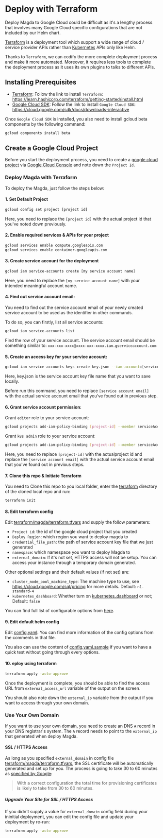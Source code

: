 # Deploy with Terraform

Deploy Magda to Google Cloud could be difficult as it's a lengthy process that involves many Google Cloud specific configurations that are not included by our Helm chart.

[Terraform](https://www.terraform.io/intro/index.html) is a deployment tool which support a wide range of cloud / service provider APIs rather than [Kubernetes](https://kubernetes.io/docs/concepts/overview/what-is-kubernetes/) APIs only like Helm.

Thanks to `Terraform`, we can codify the more complete deployment process and make it more automated. Moreover, it requires less tools to complete the deployment process as it uses its own plugins to talks to different APIs.


## Installing Prerequisites
- [Terraform](https://learn.hashicorp.com/terraform/getting-started/install.html): Follow the link to install `Terraform`: https://learn.hashicorp.com/terraform/getting-started/install.html
- [Google Cloud SDK](https://cloud.google.com/sdk/docs/downloads-interactive): Follow the link to install `Google Cloud SDK`: https://cloud.google.com/sdk/docs/downloads-interactive

Once `Google Cloud SDK` is installed, you also need to install gcloud beta components by the following command:

```bash
gcloud components install beta
```

## Create a Google Cloud Project 

Before you start the deployment process, you need to create a [google cloud project](https://cloud.google.com/resource-manager/docs/creating-managing-projects) via [Google Cloud Console](https://console.cloud.google.com/) and note down the `Project Id`.


### Deploy Magda with Terraform

To deploy the Magda, just follow the steps below:

#### 1. Set Default Project

```bash
gcloud config set project [project id]
```

Here, you need to replace the `[project id]` with the actual project id that you've noted down previously.

#### 2. Enable required services & APIs for your project


```bash
gcloud services enable compute.googleapis.com
gcloud services enable container.googleapis.com
```

#### 3. Create service account for the deployment

```bash
gcloud iam service-accounts create [my service account name]
```

Here, you need to replace the `[my service account name]` with your intended meaningful account name.

#### 4. Find out service account email:

You need to find out the service account email of your newly created service account to be used as the identifier in other commands.

To do so, you can firstly, list all service accounts:

```bash
gcloud iam service-accounts list
```

Find the row of your service account. The service account email should be something similar to:
`xxx-xxx-xxxx@xxxx-xxx-xxxx.iam.gserviceaccount.com`

#### 5. Create an access key for your service account:

```bash
gcloud iam service-accounts keys create key.json --iam-account=[service account email]
```

Here, key.json is the service account key file name that you want to save locally.

Before run this command, you need to replace `[service account email]` with the actual service account email that you've found out in previous step.

#### 6. Grant service account permission:

Grant `editor` role to your service account:

```bash
gcloud projects add-iam-policy-binding [project-id] --member serviceAccount:[service account email] --role roles/editor
```

Grant `k8s admin` role to your service account:
```bash
gcloud projects add-iam-policy-binding [project-id] --member serviceAccount:[service account email] --role roles/container.admin
```

Here, you need to replace `[project-id]` with the actualproject id and replace the `[service account email]` with the actual service account email that you've found out in previous steps.

#### 7. Clone this repo & Initiate Terraform

You need to Clone this repo to you local folder, enter the [terraform](./terraform) directory of the cloned local repo and run:

```bash
terraform init
```

#### 8. Edit terraform config

Edit [terraform/magda/terraform.tfvars](./terraform/magda/terraform.tfvars) and supply the follow parameters:
- `Project id`: the id of the google cloud project that you created
- `Deploy Region`: which region you want to deploy magda to
- `credential_file_path`: the path of service account key file that we just generated
- `namespace`: which namespace you want to deploy Magda to
- `external_domain`: If it's not set, HTTPS access will not be setup. You can access your instance through a temporary domain generated. 

Other optional settings and their default values (if not set) are:
- `cluster_node_pool_machine_type`: The machine type to use, see https://cloud.google.com/sql/pricing for more details. Default: `n1-standard-4`
- `kubernetes_dashboard`: Whether turn on [kubernetes_dashboard](https://github.com/kubernetes/dashboard) or not; Default: `false`

You can find full list of configurable options from [here](./terraform/magda/variables.tf).

#### 9. Edit default helm config

Edit [config.yaml](./config.yaml). You can find more information of the config options from the comments in that file.

You also can use the content of [config.yaml.sample](./config.yaml.sample) if you want to have a quick test without going through every options.


#### 10. eploy using terraform

```bash
terraform apply -auto-approve
```

Once the deployment is complete, you should be able to find the access URL from `external_access_url` variable of the output on the screen.

You should also note down the `external_ip` variable from the output if you want to access through your own domain.


### Use Your Own Domain

If you want to use your own domain, you need to create an DNS `A` record in your DNS registrar's system. The `A` record needs to point to the `external_ip` that generated when deploy Magda.

#### SSL / HTTPS Access

As long as you specified `external_domain` in config file [terraform/magda/terraform.tfvars](./terraform/magda/terraform.tfvars), the SSL certificate will be automatically generated and set up for you. The process is going to take 30 to 60 minutes as [specified by Google](https://cloud.google.com/load-balancing/docs/ssl-certificates):
> With a correct configuration the total time for provisioning certificates is likely to take from 30 to 60 minutes.

##### Upgrade Your Site for SSL / HTTPS Access

If you didn't supply a value for `external_domain` config field during your ininitial deployment, you can edit the config file and update your deployment by re-run:

```bash
terraform apply -auto-approve
```